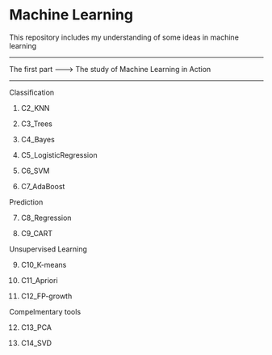# Machine Learning
This repository includes my understanding of some ideas in machine learning
***************************************************************************
The first part ---> The study of Machine Learning in Action
***************************************************************************
Classification
1. C2_KNN

2. C3_Trees

3. C4_Bayes

4. C5_LogisticRegression

5. C6_SVM

6. C7_AdaBoost

Prediction

7. C8_Regression

8. C9_CART

Unsupervised Learning

9. C10_K-means

10. C11_Apriori

11. C12_FP-growth

Compelmentary tools

12. C13_PCA

13. C14_SVD
